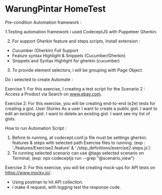 # WarungPintar HomeTest

Pre-condition Automation framework :

1.Testing automation framework i used CodeceptJS with Puppeteer Gherkin.

2. For support Gherkin feature and steps scripts, Install extension :
- Cucumber (Gherkin) Full Support
- Feature syntax Highlight & Snippets (Cucumber/Gherkin)
- Snippets and Syntax Highlight for gherkin (cucumber)

3. To provide element selectors, i will be grouping with Page Object.

Do i selected to create Automate :

Exercise 1:
For this exercise, I creating a test script for the Scenario 2 :  Access a Product via Search on www.ebay.com.

Exercise 2:
For this exercise, you will be creating end-to-end (e2e) tests for creating a gist.
User Stories
As a user
  I want to create a public gist.
  I want to edit an existing gist.
  I want to delete an existing gist.
  I want see my list of gists.
  
 
How to run Automation Script :

1. Before to running, at codecept.conf.js file must be settings gherkin: features & steps with selected path Exercise files to running. (exp : './features/Exercise2.feature' & './step_definitions/exercise2.steps.js') 
2. To running selected scenario can use @tags selected scenario on Terminal, (exp:  npx codeceptjs run --grep "@scenario_view")


Exercise 3:
For this exercise, you will be creating mock-ups for API tests on https://www.mocky.io/.

- Using postman to hit API collection.
- I make 4 request, with logging test the response code.